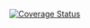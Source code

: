 [![Coverage Status](https://coveralls.io/repos/github/MSurvonen/utilityLibraryTests/badge.svg?branch=main)](https://coveralls.io/github/MSurvonen/utilityLibraryTests?branch=main)
